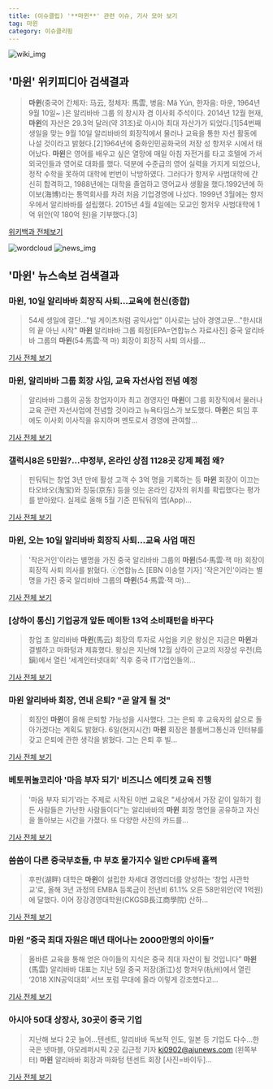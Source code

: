 ```yaml
---
title: (이슈클립) '**마윈**' 관련 이슈, 기사 모아 보기
tag: 마윈
category: 이슈클리핑
---
```

![wiki_img](https://user-images.githubusercontent.com/42597476/44503234-41136a80-a6d0-11e8-9071-6fc6418eafe4.png)
## **'**마윈**'** 위키피디아 검색결과
>**마윈**(중국어 간체자: 马云, 정체자: 馬雲, 병음: Mǎ Yún, 한자음: 마운, 1964년 9월 10일~ )은 알리바바 그룹 의 창시자 겸 이사회 주석이다. 2014년 12월 현재, **마윈**의 자산은 29.3억 달러(약 31조)로 아시아 최대 자산가가 되었다.[1]54번째 생일을 맞는 9월 10일 알리바바의 회장직에서 물러나 교육을 통한 자선 활동에 나설 것이라고 밝혔다.[2]1964년에 중화인민공화국의 저장 성 항저우 시에서 태어났다. **마윈**은 영어를 배우고 싶은 열망에 매일 아침 자전거를 타고 호텔에 가서 외국인들과 영어로 대화를 했다. 덕분에 수준급의 영어 실력을 가지게 되었으나, 정작 수학을 못하여 대학에 번번이 낙방하였다. 그러다가 항저우 사범대학에 간신히 합격하고, 1988년에는 대학을 졸업하고 영어교사 생활을 했다.1992년에 하이보(海博)라는 통역회사를 차려 처음 기업경영에 나섰다. 1999년 3월에는 항저우에서 알리바바를 설립했다. 2015년 4월 4일에는 모교인 항저우 사범대학에 1억 위안(약 180억 원)을 기부했다.[3]

<a href="https://ko.wikipedia.org/wiki/마윈" target="_blank">위키백과 전체보기</a>

![wordcloud](https://s3.ap-northeast-2.amazonaws.com/lyrics101-wordcloud/2018-09-08-1536379273.png)
![news_img](https://user-images.githubusercontent.com/42597476/44507050-1206f400-a6e4-11e8-8d98-7ffbfebb353f.png)
## **'**마윈**'** 뉴스속보 검색결과
### **마윈**, 10일 알리바바 회장직 사퇴…교육에 헌신(종합)

>54세 생일에 결단…"빌 게이츠처럼 공익사업" 이사로는 남아 경영고문…"한시대의 끝 아닌 시작" **마윈** 알리바바 그룹 회장[EPA=연합뉴스 자료사진] 중국 알리바바 그룹의 **마윈**(54·馬雲·잭 마) 회장이 회장직 사퇴 의사를...

<a href="http://app.yonhapnews.co.kr/YNA/Basic/SNS/r.aspx?c=AKR20180908016351009&did=1195m" target="_blank">기사 전체 보기</a>

### **마윈**, 알리바바 그룹 회장 사임, 교육 자선사업 전념 예정

>알리바바 그룹의 공동 창업자이자 최고 경영자인 **마윈**이 그룹 회장직에서 물러나 교육 관련 자선사업에 전념할 것이라고 뉴욕타임스가 보도했다. **마윈**은 퇴임 후에도 이사회 이사직을 유지하며 멘토로서 경영에 관여할...

<a href="https://news.naver.com/main/read.nhn?mode=LSD&mid=sec&sid1=104&oid=045&aid=0002182821" target="_blank">기사 전체 보기</a>

### 갤럭시8은 5만원?…中정부, 온라인 상점 1128곳 강제 폐점 왜?

>핀둬둬는 창업 3년 만에 활성 고객 수 3억 명을 기록하는 등 **마윈** 회장이 이끄는 타오바오(淘宝)와 징둥(京东) 등을 잇는 온라인 강자의 위치를 확립했다는 평가를 받아왔다. 실제로 올해 5월 기준 핀둬둬의 앱(App)...

<a href="http://nownews.seoul.co.kr/news/newsView.php?id=20180908601001&wlog_tag3=naver" target="_blank">기사 전체 보기</a>

### **마윈**, 오는 10일 알리바바 회장직 사퇴…교육 사업 매진

>'작은거인'이라는 별명을 가진 중국 알리바바 그룹의 **마윈**(54·馬雲·잭 마) 회장이 회장직 사퇴 의사를 밝혔다. ⓒ연합뉴스 [EBN 이송렬 기자] '작은거인'이라는 별명을 가진 중국 알리바바 그룹의 **마윈**(54·馬雲·잭 마)...

<a href="http://www.ebn.co.kr/news/view/954505" target="_blank">기사 전체 보기</a>

### [상하이 통신] 기업공개 앞둔 메이퇀 13억 소비패턴을 바꾸다

>창업 초 알리바바 **마윈**(馬云) 회장의 투자로 사업을 키운 왕싱은 지금은 **마윈**과 결별하고 마화텅과 제휴했다. 왕싱은 지난해 12월 상하이 근교의 저장성 우전(烏鎭)에서 열린 ‘세계인터넷대회’ 직후 중국 IT기업인들의...

<a href="http://weekly.chosun.com/client/news/viw.asp?nNewsNumb=002524100011&ctcd=C05" target="_blank">기사 전체 보기</a>

### **마윈** 알리바바 회장, 연내 은퇴? "곧 알게 될 것"

>회장인 **마윈**이 올해 은퇴할 가능성을 시사했다. 그는 은퇴 후 교육자의 삶으로 돌아가겠다는 계획도 밝혔다. 6일(현지시간) **마윈** 회장은 블룸버그통신과 인터뷰를 갖고 은퇴에 관한 생각을 밝혔다. 그는 은퇴 후 빌...

<a href="http://news.mt.co.kr/mtview.php?no=2018090711005177805" target="_blank">기사 전체 보기</a>

### 베토퀴놀코리아 '마음 부자 되기' 비즈니스 에티켓 교육 진행

>'마음 부자 되기'라는 주제로 시작된 이번 교육은 "세상에서 가장 같이 일하기 힘든 사람들은 가난한 사람들이다"는 알리바바의 **마윈** 회장 명언을 공유하고 자신을 돌아보는 시간을 가졌다. 또 다양한 사진의 카드를...

<a href="http://news1.kr/articles/?3420667" target="_blank">기사 전체 보기</a>

### 씀씀이 다른 중국부호들, 中 부호 물가지수 일반 CPI두배 훌쩍

>후판(湖畔) 대학은 **마윈**이 설립한 차세대 경영리더를 양성하는 ‘창업 사관학교’로, 올해 3년 과정의 EMBA 등록금이 전년비 61.1% 오른 58만위안(약 1억원)에 달했다. 이어 장강경영대학원(CKGSB長江商學院) 산하...

<a href="http://www.newspim.com/news/view/20180907000352" target="_blank">기사 전체 보기</a>

### **마윈** “중국 최대 자원은 매년 태어나는 2000만명의 아이들”

>올바른 교육을 통해 얻은 아이들의 지식은 중국 최대 자산이 될 것입니다” **마윈**(馬雲) 알리바바 대표는 지난 5일 중국 저장(浙江)성 항저우(杭州)에서 열린 ‘2018 XIN공익대회’ 서브 포럼 무대에 올라 이렇게 강조했다고...

<a href="http://www.ajunews.com/view/20180907154800456" target="_blank">기사 전체 보기</a>

### 아시아 50대 상장사, 30곳이 중국 기업

>지난해 보다 2곳 늘어...텐센트, 알리바바 독보적 인도, 일본 등 기업도 다수...한국은 넷마블, 아모레퍼시픽 2곳 김근정 기자 kj0902@ajunews.com (왼쪽부터) **마윈** 알리바바 회장과 마화텅 텐센트 회장 [사진=바이두]...

<a href="http://www.ajunews.com/view/20180907085337132" target="_blank">기사 전체 보기</a>


